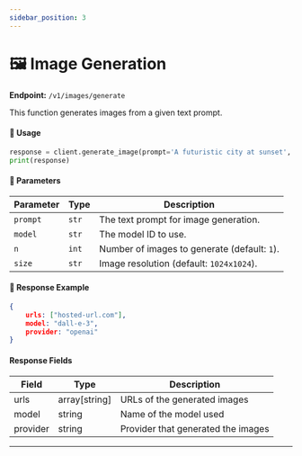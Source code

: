 ```yaml
---
sidebar_position: 3
---
```

# 🖼️ Image Generation
**Endpoint:** `/v1/images/generate`

This function generates images from a given text prompt.

#### 📝 Usage
```python
response = client.generate_image(prompt='A futuristic city at sunset', model='dalle-3', n=1, size='1024x1024')
print(response)
```

#### 🔹 Parameters
| Parameter   | Type  | Description |
|------------|-------|-------------|
| `prompt` | `str` | The text prompt for image generation. |
| `model` | `str` | The model ID to use. |
| `n` | `int` | Number of images to generate (default: `1`). |
| `size` | `str` | Image resolution (default: `1024x1024`). |


#### 🔹 Response Example
```json
{
    urls: ["hosted-url.com"],
    model: "dall-e-3",
    provider: "openai"
}
```

#### Response Fields

| Field | Type | Description |
|-------|------|-------------|
| urls | array[string] | URLs of the generated images |
| model | string | Name of the model used |
| provider | string | Provider that generated the images |


---